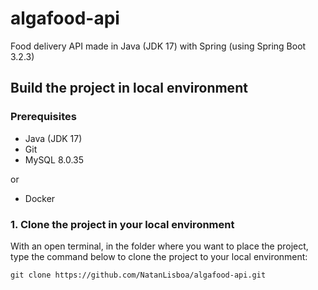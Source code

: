 # algafood-api

Food delivery API made in Java (JDK 17) with Spring (using Spring Boot 3.2.3)


## Build the project in local environment
### Prerequisites
- Java (JDK 17)
- Git
- MySQL 8.0.35

or 

- Docker

### 1. Clone the project in your local environment
With an open terminal, in the folder where you want to place the project, type the command below to clone the project to your local environment:
```
git clone https://github.com/NatanLisboa/algafood-api.git
```
